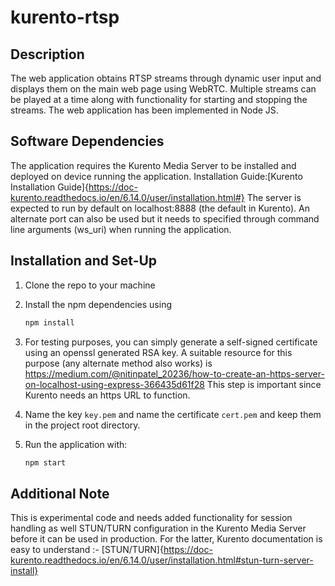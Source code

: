 # kurento-rtsp

## Description
The web application obtains RTSP streams through dynamic user input and displays them on the main web page using WebRTC. Multiple streams can be played at a time along with functionality for starting and stopping the streams. 
The web application has been implemented in Node JS.

## Software Dependencies
The application requires the Kurento Media Server to be installed and deployed on device running the application. Installation Guide:[Kurento Installation Guide]{https://doc-kurento.readthedocs.io/en/6.14.0/user/installation.html#} 
The server is expected to run by default on localhost:8888 (the default in Kurento). An alternate port can also be used but it needs to specified through command line arguments (ws_uri) when running the application.

## Installation and Set-Up
1. Clone the repo to your machine
2. Install the npm dependencies using 
    ```bash
    npm install
    ```
3. For testing purposes, you can simply generate a self-signed certificate using an openssl generated RSA key. A suitable resource for this purpose (any alternate method also works) is https://medium.com/@nitinpatel_20236/how-to-create-an-https-server-on-localhost-using-express-366435d61f28
This step is important since Kurento needs an https URL to function.

4. Name the key ```key.pem``` and name the certificate ```cert.pem``` and keep them in the project root directory.

5. Run the application with:
    ```bash
    npm start
    ```

## Additional Note
This is experimental code and needs added functionality for session handling as well STUN/TURN configuration in the Kurento Media Server before it can be used in production. For the latter, Kurento documentation is easy to understand :- [STUN/TURN]{https://doc-kurento.readthedocs.io/en/6.14.0/user/installation.html#stun-turn-server-install}
